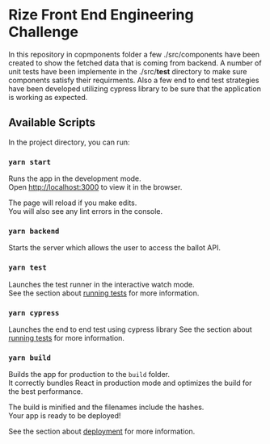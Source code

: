 # Rize Front End Engineering Challenge

In this repository in copmponents folder a few ./src/components have been created to show the fetched data that is coming from backend.
A number of unit tests have been implemente in the ./src/__test__ directory to make sure components satisfy their requirments.
Also a few end to end test strategies have been developed utilizing cypress library to be sure that the application is working as expected.

## Available Scripts

In the project directory, you can run:

### `yarn start`

Runs the app in the development mode.\
Open [http://localhost:3000](http://localhost:3000) to view it in the browser.

The page will reload if you make edits.\
You will also see any lint errors in the console.

### `yarn backend`

Starts the server which allows the user to access the ballot API.

### `yarn test`

Launches the test runner in the interactive watch mode.\
See the section about [running tests](https://facebook.github.io/create-react-app/docs/running-tests) for more information.

### `yarn cypress`

Launches the end to end test using cypress library
See the section about [running tests](https://docs.cypress.io/guides/overview/why-cypress) for more information.

### `yarn build`

Builds the app for production to the `build` folder.\
It correctly bundles React in production mode and optimizes the build for the best performance.

The build is minified and the filenames include the hashes.\
Your app is ready to be deployed!

See the section about [deployment](https://facebook.github.io/create-react-app/docs/deployment) for more information.
